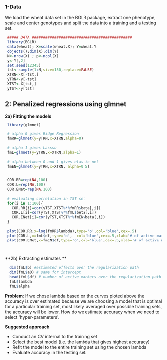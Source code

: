 ### 1-Data

We load the wheat data set in the BGLR package, extract one phenotype, scale and center genotypes and split the data into a training and a testing set.

```r
 ##### DATA #############################################
 library(BGLR)
 data(wheat); X=scale(wheat.X); Y=wheat.Y
 objects();dim(X);dim(Y)
 N<-nrow(X) ; p<-ncol(X)
 y<-Y[,2]
 set.seed(12345)
 tst<-sample(1:N,size=150,replace=FALSE)
 XTRN<-X[-tst,]
 yTRN<-y[-tst]
 XTST<-X[tst,]
 yTST<-y[tst]
```

## 2: Penalized regressions using glmnet


**2a) Fitting the models**

```r
 library(glmnet)

 # alpha 0 gives Ridge Regression
 fmRR=glmnet(y=yTRN,x=XTRN,alpha=0)
 
 # alpha 1 gives Lassso
 fmL=glmnet(y=yTRN,x=XTRN,alpha=1)
 
 # alpha between 0 and 1 gives elastic net
 fmEN=glmnet(y=yTRN,x=XTRN, alpha=0.5)

 
 COR.RR=rep(NA,100)
 COR.L=rep(NA,100)
 COR.ENet=rep(NA,100)
 
 # evaluating correlation in TST set
 for(i in 1:100){
   COR.RR[i]=cor(yTST,XTST%*%fmRR$beta[,i])
   COR.L[i]=cor(yTST,XTST%*%fmL$beta[,i])
   COR.ENet[i]=cor(yTST,XTST%*%fmEN$beta[,i])
 }
 
 plot(COR.RR,x=log(fmRR$lambda),type='o',col='blue',cex=.5)
 plot(COR.L,x=fmL$df,type='o',  col='blue',cex=.5,xlab='# of active markers')
 plot(COR.ENet,x=fmEN$df,type='o',col='blue',cex=.5,xlab='# of active markers')

 
```


**2b) Extracting estimates **

```r
  dim(fmL$b) #estimated effects over the regularization path
  dim(fmL$a0) # same for intercept
  head(fmL$df) # number of active markers over the regularization path
  fmL$lambda
  fmL$alpha
```

**Problem**: If we chose lambda based on the curves ploted above the accuracy is over estimated because we are choosing a model that is optimal for a particular training set, most likely, averaged over possible training sets, the accuracy will be lower. How do we estimate accuracy when we need to select 'hyper-parameters'.


**Suggested approach**

   - Conduct an CV internal to the training set
   - Select the best model (i.e. the lambda that gives highest accuracy)
   - Refit the model to the entire training set using the chosen lambda
   - Evaluate accuracy in the testing set.
   
   
   
